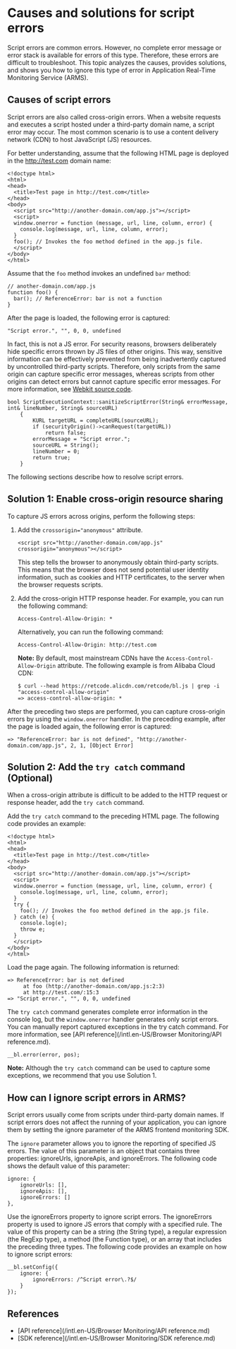 # Causes and solutions for script errors

Script errors are common errors. However, no complete error message or error stack is available for errors of this type. Therefore, these errors are difficult to troubleshoot. This topic analyzes the causes, provides solutions, and shows you how to ignore this type of error in Application Real-Time Monitoring Service \(ARMS\).

## Causes of script errors

Script errors are also called cross-origin errors. When a website requests and executes a script hosted under a third-party domain name, a script error may occur. The most common scenario is to use a content delivery network \(CDN\) to host JavaScript \(JS\) resources.

For better understanding, assume that the following HTML page is deployed in the http://test.com domain name:

```
<!doctype html>
<html>
<head>
  <title>Test page in http://test.com</title>
</head>
<body>
  <script src="http://another-domain.com/app.js"></script>
  <script>
  window.onerror = function (message, url, line, column, error) {
    console.log(message, url, line, column, error);
  }
  foo(); // Invokes the foo method defined in the app.js file. 
  </script>
</body>
</html>
```

Assume that the `foo` method invokes an undefined `bar` method:

```
// another-domain.com/app.js
function foo() {
  bar(); // ReferenceError: bar is not a function
}
```

After the page is loaded, the following error is captured:

```
"Script error.", "", 0, 0, undefined 
```

In fact, this is not a JS error. For security reasons, browsers deliberately hide specific errors thrown by JS files of other origins. This way, sensitive information can be effectively prevented from being inadvertently captured by uncontrolled third-party scripts. Therefore, only scripts from the same origin can capture specific error messages, whereas scripts from other origins can detect errors but cannot capture specific error messages. For more information, see [Webkit source code](https://trac.webkit.org/browser/branches/chromium/648/Source/WebCore/dom/ScriptExecutionContext.cpp).

```
bool ScriptExecutionContext::sanitizeScriptError(String& errorMessage, int& lineNumber, String& sourceURL)
    {
        KURL targetURL = completeURL(sourceURL);
        if (securityOrigin()->canRequest(targetURL))
            return false;
        errorMessage = "Script error.";
        sourceURL = String();
        lineNumber = 0;
        return true;
    }
```

The following sections describe how to resolve script errors.

## Solution 1: Enable cross-origin resource sharing

To capture JS errors across origins, perform the following steps:

1.  Add the `crossorigin="anonymous"` attribute.

    ```
    <script src="http://another-domain.com/app.js" crossorigin="anonymous"></script>
    ```

    This step tells the browser to anonymously obtain third-party scripts. This means that the browser does not send potential user identity information, such as cookies and HTTP certificates, to the server when the browser requests scripts.

2.  Add the cross-origin HTTP response header. For example, you can run the following command:

    ```
    Access-Control-Allow-Origin: * 
    ```

    Alternatively, you can run the following command:

    ```
    Access-Control-Allow-Origin: http://test.com 
    ```

    **Note:** By default, most mainstream CDNs have the `Access-Control-Allow-Origin` attribute. The following example is from Alibaba Cloud CDN:

    ```
    $ curl --head https://retcode.alicdn.com/retcode/bl.js | grep -i "access-control-allow-origin"
    => access-control-allow-origin: *
    ```


After the preceding two steps are performed, you can capture cross-origin errors by using the `window.onerror` handler. In the preceding example, after the page is loaded again, the following error is captured:

```
=> "ReferenceError: bar is not defined", "http://another-domain.com/app.js", 2, 1, [Object Error]
```

## Solution 2: Add the `try catch` command \(Optional\)

When a cross-origin attribute is difficult to be added to the HTTP request or response header, add the `try catch` command.

Add the `try catch` command to the preceding HTML page. The following code provides an example:

```
<!doctype html>
<html>
<head>
  <title>Test page in http://test.com</title>
</head>
<body>
  <script src="http://another-domain.com/app.js"></script>
  <script>
  window.onerror = function (message, url, line, column, error) {
    console.log(message, url, line, column, error);
  }
  try {
    foo(); // Invokes the foo method defined in the app.js file.
  } catch (e) {
    console.log(e);
    throw e;
  }
  </script>
</body>
</html>
```

Load the page again. The following information is returned:

```
=> ReferenceError: bar is not defined
     at foo (http://another-domain.com/app.js:2:3)
     at http://test.com/:15:3
=> "Script error.", "", 0, 0, undefined
```

The `try catch` command generates complete error information in the console log, but the `window.onerror` handler generates only script errors. You can manually report captured exceptions in the try catch command. For more information, see [API reference](/intl.en-US/Browser Monitoring/API reference.md).

```
__bl.error(error, pos);
```

**Note:** Although the `try catch` command can be used to capture some exceptions, we recommend that you use Solution 1.

## How can I ignore script errors in ARMS?

Script errors usually come from scripts under third-party domain names. If script errors does not affect the running of your application, you can ignore them by setting the ignore parameter of the ARMS frontend monitoring SDK.

The `ignore` parameter allows you to ignore the reporting of specified JS errors. The value of this parameter is an object that contains three properties: ignoreUrls, ignoreApis, and ignoreErrors. The following code shows the default value of this parameter:

```
ignore: {
    ignoreUrls: [],
    ignoreApis: [],
    ignoreErrors: []
},
```

Use the ignoreErrors property to ignore script errors. The ignoreErrors property is used to ignore JS errors that comply with a specified rule. The value of this property can be a string \(the String type\), a regular expression \(the RegExp type\), a method \(the Function type\), or an array that includes the preceding three types. The following code provides an example on how to ignore script errors:

```
__bl.setConfig({
    ignore: {
        ignoreErrors: /^Script error\.?$/
    }
});
```

## References

-   [API reference](/intl.en-US/Browser Monitoring/API reference.md)
-   [SDK reference](/intl.en-US/Browser Monitoring/SDK reference.md)

